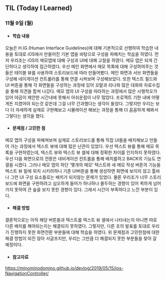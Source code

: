 ## TIL (Today I Learned)

### 11월 9일 (월)

- #### 학습 내용
오늘은 H.IG.(Human Interface Guidelines)에 대해 기본적으로 선행하여 학습한 내용을 토대로 iOS에서 만들어진 기본 앱을 바탕으로 구성을 파해치는 학습을 하였다. 먼저 우리조는 iOS의 메모앱에 대해 구성과 UI에 대해 고찰을 하였다. 메모 앱은 되게 간단하다고 생각하여 접근하였다. 우선 메인 화면에서 메모 목록에 대해 구성하여주는 것들은 테이블 뷰를 사용하여 스토리보드에 따라 만들어봤다. 메인 화면과 서브 화면들을 구성해 네이게이션 컨트롤러를 통해 연결 시켜보며 구성해보았다. 또한 텍스트 필드와 UI 버튼을 통해 각 화면들을 구성하는 과정에 있어 꼬말과 리나와 많은 대화와 자료수집을 통해 의견을 합쳐 나갔다. 메모 앱의 UI 구성을 따라하는 과정에서 많은 시행착오가 있어 야곰이 제안한 시간내에 못해서 아쉬운점이 너무 많았다. 프로젝트 기한 내에 어떻게든 지켰어야 되는것 같은데 그걸 너무 간과했다는 생각이 들었다. 그렇지만 우리는 보다 더 자세하게 실제로 구현해보고 시뮬레이션 해보는 과정을 통해 더 꼼꼼하게 해봐서 그렇다는 생각을 했다. 

- #### 문제점 / 고민한 점
메모 앱의 구성을 파해쳐보며 실제로 스토리보드를 통해 직접 UI들을 배치해보고 만들어 가는 과정에서 텍스트 뷰에 대해 많은 난관이 있었다. 우선 텍스트 뷰를 통해 메모 목록을 구현하였는데, 텍스트 뷰와 텍스트 뷰 셀에 대해 정확한 차이를 인지하지 못하였다. 우선 다음 화면으로의 전환은 네비게이션 컨트롤을 통해 배치를하고 BACK의 기능도 연결을 시켰다. 그러나 메모 앱의 하단 '몇개의 메모' 텍스트와 새 메모 작성 버튼의 기능을 텍스트 뷰 밑에 위치 시키려하니 기존 UI버튼을 통해 생성하면 화면에 보이지 않고 툴바나 그런 UI 구성 요소들로는 배치가 되지않는 문제가 있었다. 물론 우리조가 너무 스토리보드에 화면을 구현하려고 심오하게 들어가 하나하나 몰두하는 경향이 있어 퀵하게 넘어가지 못하여 큰 숲을 보지 못한 경향이 있다. 그래서 시간이 부족하다고 느낀 부분이 있다.

- #### 해결 방법
결론적으로는 아직 해당 버튼들과 텍스트를 텍스트 	뷰 셀에서 나타내는지 아니면 따로 다른 배치를 해야되는지는 해결되지 못하였다. 그렇지만, 다른 조의 발표를 토대로 우리가 진행하지 못한 화면전환 부분들에 대해 학습을 하였다. 위 문제점과 고민한점에 대한 해결 방법이 되진 않아 서글프지만, 우리는 그만큼 더 해결되지 못한 부분들을 찾아 갈 예정이다. 

- #### 참고자료
https://minominodomino.github.io/devlog/2019/05/15/ios-NavigationController/ 